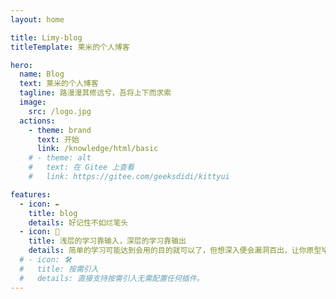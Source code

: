 ```yaml
---
layout: home

title: Limy-blog
titleTemplate: 莱米的个人博客

hero:
  name: Blog
  text: 莱米的个人博客
  tagline: 路漫漫其修远兮，吾将上下而求索
  image:
    src: /logo.jpg
  actions:
    - theme: brand
      text: 开始
      link: /knowledge/html/basic
    # - theme: alt
    #   text: 在 Gitee 上查看
    #   link: https://gitee.com/geeksdidi/kittyui

features:
  - icon: ✒️
    title: blog
    details: 好记性不如烂笔头
  - icon: 📖
    title: 浅层的学习靠输入，深层的学习靠输出
    details: 简单的学习可能达到会用的目的就可以了，但想深入便会漏洞百出，让你原型毕露，所以对原理和细节的捕捉要融会贯通，更要进行系统性的学习
  # - icon: 🛠️
  #   title: 按需引入
  #   details: 直接支持按需引入无需配置任何插件。
---
```


